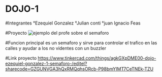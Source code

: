 # DOJO-1

#Integrantes
°Ezequiel Gonzalez
°Julian conti
°juan Ignacio Feas

#Proyecto
![ejemplo del profe sobre el semaforo](https://user-images.githubusercontent.com/108504690/234929566-c3030303-2764-4c7f-918e-4bc98bb7ff79.png)

#Funcion principal
es un semaforo y sirve para controlar el trafico en las calles y ayudar a los no videntes con un buzzler

#Link proyecto
https://www.tinkercad.com/things/agkGXpDME00-dojo-ezequiel-gonzalez-1-semaforo-/editel?sharecode=GZGUNVGA3hQxRMQqhsORcb-P98bmYIMT7CeTNEk-TZU

